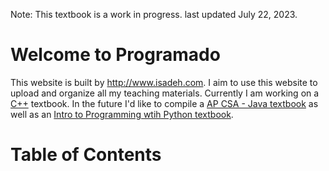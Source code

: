 Note: This textbook is a work in progress. last updated July 22, 2023.

# Welcome to Programado

This website is built by <http://www.isadeh.com>. I aim to use this website to upload and organize all my teaching materials. Currently I am working on a [C++](cplusplus/cplusplus.md) textbook. In the future I'd like to compile a [AP CSA - Java  textbook](java/java.md) as well as an [Intro to Programming wtih Python textbook](py/py.md).


<!-- # My Teaching Ideology

Mastering the art of surfing begins with the first few lessons, where you learn the essentials - safety, etiquette, and techniques for riding the white waves. Once you've honed these skills, you may find yourself drawn towards the thrill of tackling green waves. Though an instructor can provide guidance and advice for navigating these more challenging waves, it ultimately becomes an art form - your knack for timing the wave is forged in the crucible of multiple wipeouts and relentless comebacks.

The approach to learning in the textbooks i've written draws parallels to this surfing journey. In the initial chapter, I'll equip you with the fundamental skills needed to ensure a smoother learning process. Subsequent chapters will challenge you with varying degrees of difficulty, comparable to the unpredictable green waves, and you are expected to persist and swim back to the lineup time you stumble. -->

# Table of Contents

```{tableofcontents}
```
